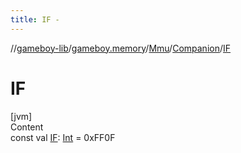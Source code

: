 ```yaml
---
title: IF -
---
```

//[gameboy-lib](../../../index.md)/[gameboy.memory](../../index.md)/[Mmu](../index.md)/[Companion](index.md)/[IF](-i-f.md)



# IF  
[jvm]  
Content  
const val [IF](-i-f.md): [Int](https://kotlinlang.org/api/latest/jvm/stdlib/kotlin/-int/index.html) = 0xFF0F  



